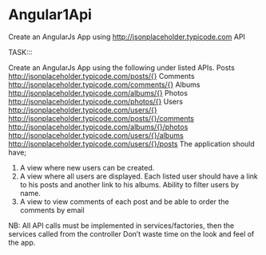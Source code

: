 # Angular1Api
Create an AngularJs App using http://jsonplaceholder.typicode.com API

TASK:::

Create an AngularJs App using the following under listed APIs.
Posts http://jsonplaceholder.typicode.com/posts/{}
Comments http://jsonplaceholder.typicode.com/comments/{}
Albums http://jsonplaceholder.typicode.com/albums/{}
Photos http://jsonplaceholder.typicode.com/photos/{}
Users http://jsonplaceholder.typicode.com/users/{}
http://jsonplaceholder.typicode.com/posts/{}/comments
http://jsonplaceholder.typicode.com/albums/{}/photos
http://jsonplaceholder.typicode.com/users/{}/albums
http://jsonplaceholder.typicode.com/users/{}/posts
The application should have;
1. A view where new users can be created. 
2. A view where all users are displayed. Each listed user should have a link to his posts and another link to his albums. Ability to filter users by name.
3. A view to view comments of each post and be able to order the comments by email

NB:
All API calls must be implemented in services/factories, then the services called from the controller
Don’t waste time on the look and feel of the app.
